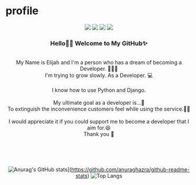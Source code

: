 # profile

<div align=center> 
<p>
 <a href="https://blog.naver.com/elijahrong/" target="_blank"><img src="https://img.shields.io/badge/DailyBlog-DD0B78?style=flat-square&logo=GitHub%20Sponsors&logoColor=white"/></a>
 <a href="https://narongeee.tistory.com/" target="_blank"><img src="https://img.shields.io/badge/CodingBlog-DD0B78?style=flat-square&logo=GitHub%20Sponsors&logoColor=white"/></a>
 <a href="mailto:elijahkim5760@gmail.com" target="_blank"><img src="https://img.shields.io/badge/elijahkim5760@gmail.com-EA4335?style=flat-square&logo=Gmail&logoColor=white"/></a>
 <a href="https://www.linkedin.com/in/nahyun-kim-45274776/" target="_blank"><img src="https://img.shields.io/badge/elijahkim5760-0A66C2?style=flat-square&logo=Linkedin&logoColor=white"/> 
 </a>
</p>
<p>
 <h3> Hello👋🏻 Welcome to My GitHub✨</h3> <br>
  My Name is Elijah and I'm a person who has a dream of becoming a Developer. 👩🏻‍💻 <br>
  I'm trying to grow slowly. As a Developer. 💻<br><br>
  I know how to use Python and Django.<br><br>
  My ultimate goal as a developer is...🌟<br>
  To extinguish the inconvenience customers feel while using the service.👍🏻 <br><br>
  I would appreciate it if you could support me to become a developer that I aim for.😆<br>
  Thank you 🥰
</p>
<br>
<br>
<br>

![Anurag's GitHub stats](https://github-readme-stats.vercel.app/api?username=Elijahrong&show_icons=true)](https://github.com/anuraghazra/github-readme-stats)
![Top Langs](https://github-readme-stats.vercel.app/api/top-langs/?username=Elijahrong&langs_count=8)
